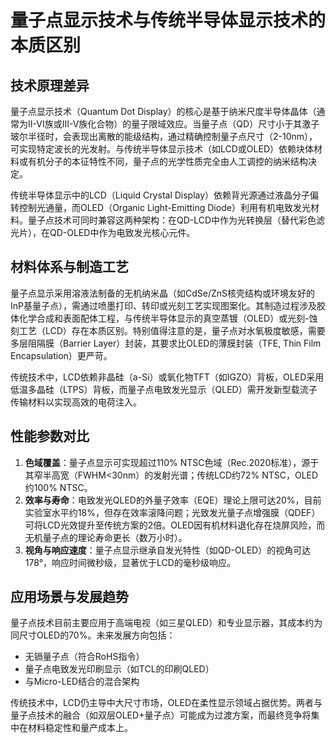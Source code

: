 # 量子点显示技术与传统半导体显示技术的本质区别

## 技术原理差异
量子点显示技术（Quantum Dot Display）的核心是基于纳米尺度半导体晶体（通常为II-VI族或III-V族化合物）的量子限域效应。当量子点（QD）尺寸小于其激子玻尔半径时，会表现出离散的能级结构，通过精确控制量子点尺寸（2-10nm），可实现特定波长的光发射。与传统半导体显示技术（如LCD或OLED）依赖块体材料或有机分子的本征特性不同，量子点的光学性质完全由人工调控的纳米结构决定。

传统半导体显示中的LCD（Liquid Crystal Display）依赖背光源通过液晶分子偏转控制光通量，而OLED（Organic Light-Emitting Diode）利用有机电致发光材料。量子点技术可同时兼容这两种架构：在QD-LCD中作为光转换层（替代彩色滤光片），在QD-OLED中作为电致发光核心元件。

## 材料体系与制造工艺
量子点显示采用溶液法制备的无机纳米晶（如CdSe/ZnS核壳结构或环境友好的InP基量子点），需通过喷墨打印、转印或光刻工艺实现图案化。其制造过程涉及胶体化学合成和表面配体工程，与传统半导体显示的真空蒸镀（OLED）或光刻-蚀刻工艺（LCD）存在本质区别。特别值得注意的是，量子点对水氧极度敏感，需要多层阻隔膜（Barrier Layer）封装，其要求比OLED的薄膜封装（TFE, Thin Film Encapsulation）更严苛。

传统技术中，LCD依赖非晶硅（a-Si）或氧化物TFT（如IGZO）背板，OLED采用低温多晶硅（LTPS）背板，而量子点电致发光显示（QLED）需开发新型载流子传输材料以实现高效的电荷注入。

## 性能参数对比
1. **色域覆盖**：量子点显示可实现超过110% NTSC色域（Rec.2020标准），源于其窄半高宽（FWHM<30nm）的发射光谱；传统LCD约72% NTSC，OLED约100% NTSC。
2. **效率与寿命**：电致发光QLED的外量子效率（EQE）理论上限可达20%，目前实验室水平约18%，但存在效率滚降问题；光致发光量子点增强膜（QDEF）可将LCD光效提升至传统方案的2倍。OLED因有机材料退化存在烧屏风险，而无机量子点的理论寿命更长（数万小时）。
3. **视角与响应速度**：量子点显示继承自发光特性（如QD-OLED）的视角可达178°，响应时间微秒级，显著优于LCD的毫秒级响应。

## 应用场景与发展趋势
量子点技术目前主要应用于高端电视（如三星QLED）和专业显示器，其成本约为同尺寸OLED的70%。未来发展方向包括：
- 无镉量子点（符合RoHS指令）
- 量子点电致发光印刷显示（如TCL的印刷QLED）
- 与Micro-LED结合的混合架构

传统技术中，LCD仍主导中大尺寸市场，OLED在柔性显示领域占据优势。两者与量子点技术的融合（如双层OLED+量子点）可能成为过渡方案，而最终竞争将集中在材料稳定性和量产成本上。